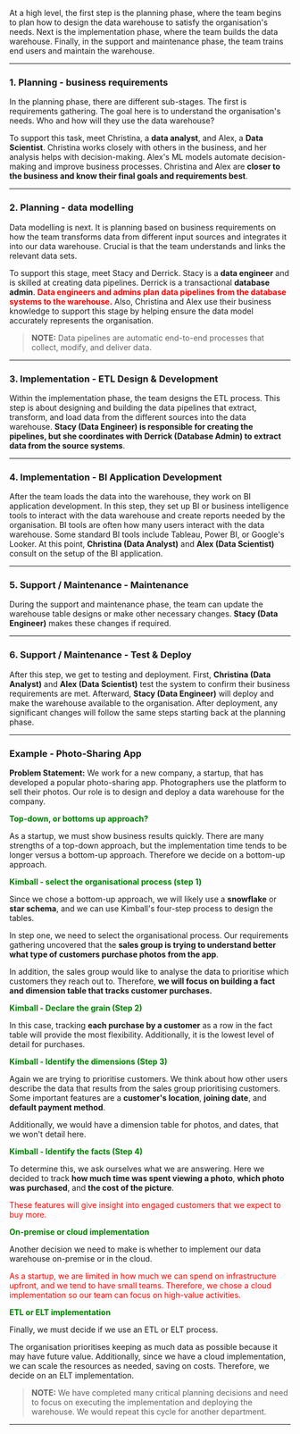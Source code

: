 
At a high level, the first step is the planning phase, where the team begins to plan how to design the data warehouse to satisfy the organisation's needs. Next is the implementation phase, where the team builds the data warehouse. Finally, in the support and maintenance phase, the team trains end users and maintain the warehouse.

---
### 1. Planning - business requirements

In the planning phase, there are different sub-stages. The first is requirements gathering. The goal here is to understand the organisation's needs. Who and how will they use the data warehouse? 

To support this task, meet Christina, a **data analyst**, and Alex, a **Data Scientist**. Christina works closely with others in the business, and her analysis helps with decision-making. Alex's ML models automate decision-making and improve business processes. Christina and Alex are **closer to the business and know their final goals and requirements best**.

---
### 2. Planning - data modelling

Data modelling is next. It is planning based on business requirements on how the team transforms data from different input sources and integrates it into our data warehouse. Crucial is that the team understands and links the relevant data sets. 

To support this stage, meet Stacy and Derrick. Stacy is a **data engineer** and is skilled at creating data pipelines. Derrick is a transactional **database admin**. <span style="color:red;font-weight:bold;">Data engineers and admins plan data pipelines from the database systems to the warehouse.</span> Also, Christina and Alex use their business knowledge to support this stage by helping ensure the data model accurately represents the organisation.

> **NOTE:** Data pipelines are automatic end-to-end processes that collect, modify, and deliver data.

---
### 3. Implementation - ETL Design & Development

Within the implementation phase, the team designs the ETL process. This step is about designing and building the data pipelines that extract, transform, and load data from the different sources into the data warehouse. **Stacy (Data Engineer) is responsible for creating the pipelines, but she coordinates with Derrick (Database Admin) to extract data from the source systems**.

---
### 4. Implementation - BI Application Development

After the team loads the data into the warehouse, they work on BI application development. In this step, they set up BI or business intelligence tools to interact with the data warehouse and create reports needed by the organisation. BI tools are often how many users interact with the data warehouse. Some standard BI tools include Tableau, Power BI, or Google's Looker. At this point, **Christina (Data Analyst)** and **Alex (Data Scientist)** consult on the setup of the BI application.

---
### 5. Support / Maintenance - Maintenance

During the support and maintenance phase, the team can update the warehouse table designs or make other necessary changes. **Stacy (Data Engineer)** makes these changes if required.

---
### 6. Support / Maintenance - Test & Deploy

After this step, we get to testing and deployment. First, **Christina (Data Analyst)** and **Alex (Data Scientist)** test the system to confirm their business requirements are met. Afterward, **Stacy (Data Engineer)** will deploy and make the warehouse available to the organisation. After deployment, any significant changes will follow the same steps starting back at the planning phase.

---
### Example - Photo-Sharing App

**Problem Statement:** We work for a new company, a startup, that has developed a popular photo-sharing app. Photographers use the platform to sell their photos. Our role is to design and deploy a data warehouse for the company.

<span style="color:green;font-weight:bold;">Top-down, or bottoms up approach?</span>

As a startup, we must show business results quickly. There are many strengths of a top-down approach, but the implementation time tends to be longer versus a bottom-up approach. Therefore we decide on a bottom-up approach.

<span style="color:green;font-weight:bold;">Kimball - select the organisational process (step 1)</span>

Since we chose a bottom-up approach, we will likely use a **snowflake** or **star schema**, and we can use Kimball's four-step process to design the tables. 

In step one, we need to select the organisational process. Our requirements gathering uncovered that the **sales group is trying to understand better what type of customers purchase photos from the app**. 

In addition, the sales group would like to analyse the data to prioritise which customers they reach out to. Therefore, **we will focus on building a fact and dimension table that tracks customer purchases.**

 <span style="color:green;font-weight:bold;">Kimball - Declare the grain (Step 2)</span>

In this case, tracking **each purchase by a customer** as a row in the fact table will provide the most flexibility. Additionally, it is the lowest level of detail for purchases.

<span style="color:green;font-weight:bold;">Kimball - Identify the dimensions (Step 3)</span>

 Again we are trying to prioritise customers. We think about how other users describe the data that results from the sales group prioritising customers. Some important features are a **customer's location**, **joining date**, and **default payment method**. 
 
 Additionally, we would have a dimension table for photos, and dates, that we won't detail here.

<span style="color:green;font-weight:bold;">Kimball - Identify the facts (Step 4)</span>

To determine this, we ask ourselves what we are answering. Here we decided to track **how much time was spent viewing a photo**, **which photo was purchased**, and **the cost of the picture**. 

<span style="color:red;">These features will give insight into engaged customers that we expect to buy more.</span>

<span style="color:green;font-weight:bold;">On-premise or cloud implementation</span>

Another decision we need to make is whether to implement our data warehouse on-premise or in the cloud. 

<span style="color:red;">As a startup, we are limited in how much we can spend on infrastructure upfront, and we tend to have small teams. Therefore, we chose a cloud implementation so our team can focus on high-value activities.</span>

<span style="color:green;font-weight:bold;">ETL or ELT implementation</span>

Finally, we must decide if we use an ETL or ELT process. 

The organisation prioritises keeping as much data as possible because it may have future value. Additionally, since we have a cloud implementation, we can scale the resources as needed, saving on costs. Therefore, we decide on an ELT implementation. 

> **NOTE:** We have completed many critical planning decisions and need to focus on executing the implementation and deploying the warehouse. We would repeat this cycle for another department.

---


